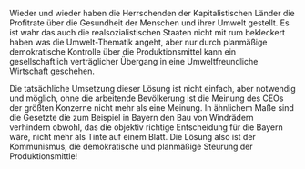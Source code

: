 Wieder und wieder haben die Herrschenden der Kapitalistischen Länder die Profitrate über die Gesundheit der Menschen und ihrer Umwelt gestellt. Es ist wahr das auch die realsozialistischen Staaten nicht mit rum bekleckert haben was die Umwelt-Thematik angeht, aber nur durch planmäßige demokratische Kontrolle über die Produktionsmittel kann ein gesellschaftlich verträglicher Übergang in eine Umweltfreundliche Wirtschaft geschehen.

Die tatsächliche Umsetzung dieser Lösung ist nicht einfach, aber notwendig  und möglich, ohne die arbeitende Bevölkerung ist die Meinung des CEOs der größten Konzerne nicht mehr als eine Meinung. In ähnlichem Maße sind die Gesetzte die zum Beispiel in Bayern den Bau von Windrädern verhindern obwohl, das die objektiv richtige Entscheidung für die Bayern wäre, nicht mehr als Tinte auf einem Blatt. Die Lösung also ist der Kommunismus, die demokratische und planmäßige Steurung der Produktionsmittle!